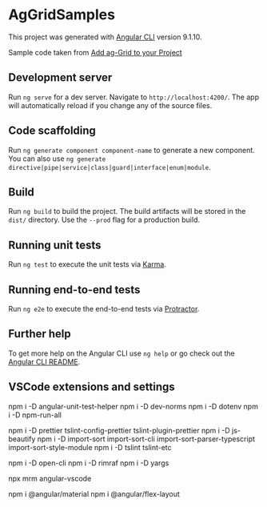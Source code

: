 # AgGridSamples

This project was generated with [Angular CLI](https://github.com/angular/angular-cli) version 9.1.10.

Sample code taken from [Add ag-Grid to your Project](https://www.ag-grid.com/angular-grid/#add-ag-grid-to-your-project)

## Development server

Run `ng serve` for a dev server. Navigate to `http://localhost:4200/`. The app will automatically reload if you change any of the source files.

## Code scaffolding

Run `ng generate component component-name` to generate a new component. You can also use `ng generate directive|pipe|service|class|guard|interface|enum|module`.

## Build

Run `ng build` to build the project. The build artifacts will be stored in the `dist/` directory. Use the `--prod` flag for a production build.

## Running unit tests

Run `ng test` to execute the unit tests via [Karma](https://karma-runner.github.io).

## Running end-to-end tests

Run `ng e2e` to execute the end-to-end tests via [Protractor](http://www.protractortest.org/).

## Further help

To get more help on the Angular CLI use `ng help` or go check out the [Angular CLI README](https://github.com/angular/angular-cli/blob/master/README.md).

## VSCode extensions and settings

npm i -D angular-unit-test-helper
npm i -D dev-norms
npm i -D dotenv
npm i -D npm-run-all

npm i -D prettier tslint-config-prettier tslint-plugin-prettier
npm i -D js-beautify
npm i -D import-sort import-sort-cli import-sort-parser-typescript import-sort-style-module
npm i -D tslint tslint-etc

npm i -D open-cli
npm i -D rimraf
npm i -D yargs

npx mrm angular-vscode

npm i @angular/material
npm i @angular/flex-layout
